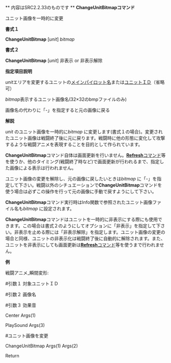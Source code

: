 ** 内容はSRC2.2.33のものです **
**ChangeUnitBitmapコマンド**

ユニット画像を一時的に変更

**書式１**

**ChangeUnitBitmap** [*unit*] *bitmap*

**書式２**

**ChangeUnitBitmap** [*unit*] 非表示 or 非表示解除

**指定項目説明**

*unit*エリアを変更するユニットの[メインパイロット名](メインパイロット名.md)または[ユニットＩＤ](ユニットＩＤ.md)（省略可）

*bitmap*表示するユニット画像名(32×32のbmpファイルのみ)

画像名の代わりに「-」を指定すると元の画像に戻る

**解説**

*unit* のユニット画像を一時的に*bitmap* に変更します(書式１の場合)。変更されたユニット画像は戦闘終了後に元に戻ります。戦闘時に他の形態に変化して攻撃するような戦闘アニメを表現することを目的として作られています。

**ChangeUnitBitmap**コマンド自体は画面更新を行いません。[**Refresh**コマンド](Refreshコマンド.md)等を使うか、他のタイミング(戦闘終了時など)で画面更新が行われるまで、指定した画像による表示は行われません。

ユニット画像の変更を解除し、元の画像に戻したいときは*bitmap* に「-」を指定して下さい。戦闘以外のシチュエーションで**ChangeUnitBitmap**コマンドを使う場合は必ずこの操作を行って元の画像に手動で戻すようにして下さい。

**ChangeUnitBitmap**コマンド実行時はInfo関数で参照されたユニット画像ファイル名も*bitmap* に設定されます。

**ChangeUnitBitmap**コマンドはユニットを一時的に非表示にする際にも使用できます。この場合は書式２のようにしてオプションに「非表示」を指定して下さい。非表示を止める際には「非表示解除」を指定します。ユニット画像の変更の場合と同様、ユニットの非表示化は戦闘終了後に自動的に解除されます。また、ユニットを非表示にしても画面更新は[**Refresh**コマンド](Refreshコマンド.md)等を使うまで行われません。

**例**

戦闘アニメ\_瞬間変形:

#引数１  対象ユニットＩＤ

#引数２  画像名

#引数３  効果音

Center Args(1)

PlaySound Args(3)

#ユニット画像を変更

ChangeUnitBitmap Args(1) Args(2)

Return
